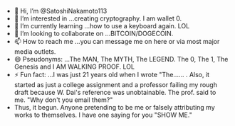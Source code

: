 - 👋 Hi, I’m @SatoshiNakamoto113
- 👀 I’m interested in ...creating cryptography.  I am wallet 0.
- 🌱 I’m currently learning ...how to use a keyboard again.  LOL  
- 💞️ I’m looking to collaborate on ...BITCOIN/DOGECOIN.
- 📫 How to reach me ...you can message me on here or via most major media outlets.
- 😄 Pseudonyms: ...The MAN, The MYTH, The LEGEND.  The 0, The 1, The Genesis and I AM WALKING PROOF.  LOL
- ⚡ Fun fact: ...I was just 21 years old when I wrote "The...... .  Also, it started as just a college assignment and a professor failing my rough draft because W. Dai's reference was unobtainable.  The prof. said to me. "Why don't you email them?"
- Thus, it begun.  Anyone pretending to be me or falsely attributing my works to themselves.  I have one saying for you "SHOW ME."
<!---
SatoshiNakamoto113/SatoshiNakamoto113 is a ✨ special ✨ repository because its `README.md` (this file) appears on your GitHub profile.
You can click the Preview link to take a look at your changes.
--->

